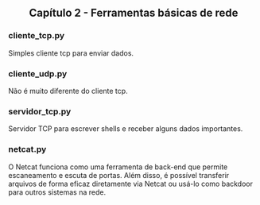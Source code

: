 <div align='center'>
<h2>Capítulo 2 - Ferramentas básicas de rede</h2>
</div>

<h3>cliente_tcp.py</h3>

Simples cliente tcp para enviar dados.

<h3>cliente_udp.py</h3>

Não é muito diferente do cliente tcp.

<h3>servidor_tcp.py</h3>

Servidor TCP para escrever shells e receber alguns dados importantes.

<h3>netcat.py</h3>

O Netcat funciona como uma ferramenta de back-end que permite escaneamento e escuta de portas. Além disso, é possível transferir arquivos de forma eficaz diretamente via Netcat ou usá-lo como backdoor para outros sistemas na rede.